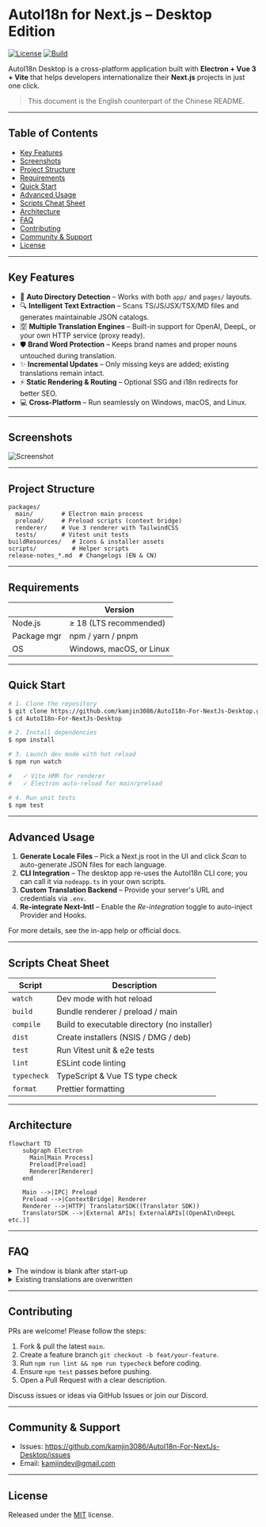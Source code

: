 # AutoI18n for Next.js – Desktop Edition

[![License](https://img.shields.io/badge/License-MIT-green.svg)](./LICENSE)
[![Build](https://img.shields.io/github/actions/workflow/status/kamjin3086/AutoI18n-For-NextJs-Desktop/build.yaml?branch=main&label=build)](https://github.com/kamjin3086/AutoI18n-For-NextJs-Desktop/actions)

AutoI18n Desktop is a cross-platform application built with **Electron + Vue 3 + Vite** that helps developers internationalize their **Next.js** projects in just one click.

> This document is the English counterpart of the Chinese README.

---

## Table of Contents

- [Key Features](#key-features)
- [Screenshots](#screenshots)
- [Project Structure](#project-structure)
- [Requirements](#requirements)
- [Quick Start](#quick-start)
- [Advanced Usage](#advanced-usage)
- [Scripts Cheat Sheet](#scripts-cheat-sheet)
- [Architecture](#architecture)
- [FAQ](#faq)
- [Contributing](#contributing)
- [Community & Support](#community--support)
- [License](#license)

---

## Key Features

- 🚀 **Auto Directory Detection** – Works with both `app/` and `pages/` layouts.
- 🔍 **Intelligent Text Extraction** – Scans TS/JS/JSX/TSX/MD files and generates maintainable JSON catalogs.
- 🈳 **Multiple Translation Engines** – Built-in support for OpenAI, DeepL, or your own HTTP service (proxy ready).
- 🛡 **Brand Word Protection** – Keeps brand names and proper nouns untouched during translation.
- ✨ **Incremental Updates** – Only missing keys are added; existing translations remain intact.
- ⚡️ **Static Rendering & Routing** – Optional SSG and i18n redirects for better SEO.
- 💻 **Cross-Platform** – Run seamlessly on Windows, macOS, and Linux.

---

## Screenshots

![Screenshot](./assets/screenshot.png)

---

## Project Structure

```text
packages/
  main/        # Electron main process
  preload/     # Preload scripts (context bridge)
  renderer/    # Vue 3 renderer with TailwindCSS
  tests/       # Vitest unit tests
buildResources/   # Icons & installer assets
scripts/          # Helper scripts
release-notes_*.md  # Changelogs (EN & CN)
```

---

## Requirements

|            | Version |
|------------|---------|
| Node.js    | ≥ 18 (LTS recommended) |
| Package mgr| npm / yarn / pnpm |
| OS         | Windows, macOS, or Linux |

---

## Quick Start

```bash
# 1. Clone the repository
$ git clone https://github.com/kamjin3086/AutoI18n-For-NextJs-Desktop.git
$ cd AutoI18n-For-NextJs-Desktop

# 2. Install dependencies
$ npm install

# 3. Launch dev mode with hot reload
$ npm run watch

#   ✓ Vite HMR for renderer
#   ✓ Electron auto-reload for main/preload

# 4. Run unit tests
$ npm test
```

---

## Advanced Usage

1. **Generate Locale Files** – Pick a Next.js root in the UI and click *Scan* to auto-generate JSON files for each language.
2. **CLI Integration** – The desktop app re-uses the AutoI18n CLI core; you can call it via `nodeapp.ts` in your own scripts.
3. **Custom Translation Backend** – Provide your server's URL and credentials via `.env`.
4. **Re-integrate Next-Intl** – Enable the *Re-integration* toggle to auto-inject Provider and Hooks.

For more details, see the in-app help or official docs.

---

## Scripts Cheat Sheet

| Script       | Description |
|--------------|-------------|
| `watch`      | Dev mode with hot reload |
| `build`      | Bundle renderer / preload / main |
| `compile`    | Build to executable directory (no installer) |
| `dist`       | Create installers (NSIS / DMG / deb) |
| `test`       | Run Vitest unit & e2e tests |
| `lint`       | ESLint code linting |
| `typecheck`  | TypeScript & Vue TS type check |
| `format`     | Prettier formatting |

---

## Architecture

```mermaid
flowchart TD
    subgraph Electron
      Main[Main Process]
      Preload[Preload]
      Renderer[Renderer]
    end

    Main -->|IPC| Preload
    Preload -->|ContextBridge| Renderer
    Renderer -->|HTTP| TranslatorSDK((Translator SDK))
    TranslatorSDK -->|External APIs| ExternalAPIs[(OpenAI\nDeepL etc.)]
```

---

## FAQ

<details>
<summary>The window is blank after start-up</summary>
Ensure you have Node.js ≥ 18 and no company proxy blocks electron. Run `npm run watch` and check the console for errors.
</details>

<details>
<summary>Existing translations are overwritten</summary>
The app performs *incremental merge* by default. Confirm no duplicate keys or disable the *overwrite* option.
</details>

---

## Contributing

PRs are welcome! Please follow the steps:

1. Fork & pull the latest `main`.
2. Create a feature branch `git checkout -b feat/your-feature`.
3. Run `npm run lint && npm run typecheck` before coding.
4. Ensure `npm test` passes before pushing.
5. Open a Pull Request with a clear description.

Discuss issues or ideas via GitHub Issues or join our Discord.

---

## Community & Support

- Issues: <https://github.com/kamjin3086/AutoI18n-For-NextJs-Desktop/issues>
- Email:  kamjindev@gmail.com

---

## License

Released under the [MIT](./LICENSE) license. 